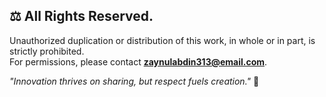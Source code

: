 ## ⚖️  All Rights Reserved. 

Unauthorized duplication or distribution of this work, in whole or in part, is strictly prohibited.  
For permissions, please contact **zaynulabdin313@email.com**.  

*"Innovation thrives on sharing, but respect fuels creation."* 🚀  
